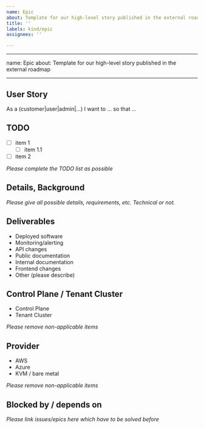 ```yaml
---
name: Epic
about: Template for our high-level story published in the external roadmap
title: ''
labels: kind/epic
assignees: ''

---
```


---
name: Epic
about: Template for our high-level story published in the external roadmap

---

<!--
Please assign appropriate labels:
* product (for product area, choose between `product/kaas`, `product/managed-services`, `product/empowerment`)
* provider (for provider-specific features, choose between `provider/aws`, `provider/azure`, `provider/kvm`)
* team (use team/null if you are not sure)
* area (functional area if applicable, e.g. `area/observability` or `area/security`)

Please assign appropriate projects:
* Giant Swarm Roadmap
-->

## User Story

As a (customer|user|admin|...) I want to ... so that ...

## TODO

- [ ] item 1
  - [ ] item 1.1
- [ ] item 2

_Please complete the TODO list as possible_

## Details, Background

_Please give all possible details, requirements, etc. Technical or not._

## Deliverables

- Deployed software
- Monitoring/alerting
- API changes
- Public documentation
- Internal documentation
- Frontend changes
- Other (please describe)

## Control Plane / Tenant Cluster

- Control Plane 
- Tenant Cluster

_Please remove non-applicable items_

## Provider

- AWS
- Azure
- KVM / bare metal

_Please remove non-applicable items_

## Blocked by / depends on

_Please link issues/epics here which have to be solved before_
